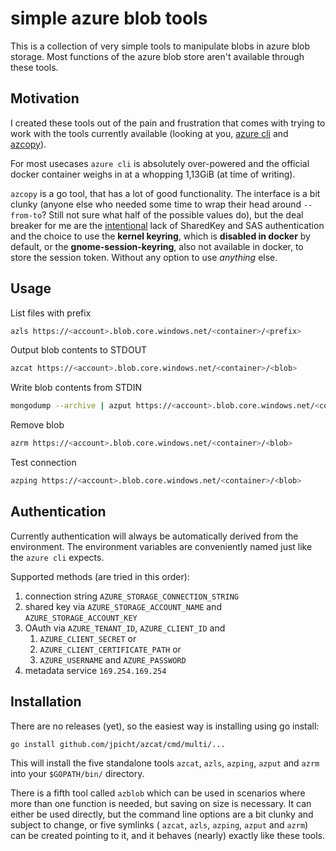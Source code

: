 # simple azure blob tools
This is a collection of very simple tools to manipulate blobs in azure blob storage. Most functions of the azure blob store aren't available through these tools.

## Motivation
I created these tools out of the pain and frustration that comes with trying to work with the tools currently available (looking at you, [azure cli](https://github.com/Azure/azure-cli) and [azcopy](https://github.com/Azure/azure-storage-azcopy)).

For most usecases `azure cli` is absolutely over-powered and the official docker container weighs in at a whopping 1,13GiB (at time of writing).

`azcopy` is a go tool, that has a lot of good functionality. The interface is a bit clunky (anyone else who needed some time to wrap their head around `--from-to`? Still not sure what half of the possible values do), but the deal breaker for me are the [intentional](https://github.com/Azure/azure-storage-azcopy/issues/186) lack of SharedKey and SAS authentication and the choice to use the **kernel keyring**, which is **disabled in docker** by default, or the **gnome-session-keyring**, also not available in docker, to store the session token. Without any option to use *anything* else.

## Usage
List files with prefix
```bash
azls https://<account>.blob.core.windows.net/<container>/<prefix>
```

Output blob contents to STDOUT
```bash
azcat https://<account>.blob.core.windows.net/<container>/<blob>
```

Write blob contents from STDIN
```bash
mongodump --archive | azput https://<account>.blob.core.windows.net/<container>/<blob>
```

Remove blob
```bash
azrm https://<account>.blob.core.windows.net/<container>/<blob>
```

Test connection
```bash
azping https://<account>.blob.core.windows.net/<container>/<blob>
```

## Authentication
Currently authentication will always be automatically derived from the environment. The environment variables are conveniently named just like the `azure cli` expects.

Supported methods (are tried in this order):
1. connection string `AZURE_STORAGE_CONNECTION_STRING`
1. shared key via `AZURE_STORAGE_ACCOUNT_NAME` and `AZURE_STORAGE_ACCOUNT_KEY`
1. OAuth via `AZURE_TENANT_ID`, `AZURE_CLIENT_ID` and
   1. `AZURE_CLIENT_SECRET` or
   1. `AZURE_CLIENT_CERTIFICATE_PATH` or
   1. `AZURE_USERNAME` and `AZURE_PASSWORD`
1. metadata service `169.254.169.254`

## Installation
There are no releases (yet), so the easiest way is installing using go install:

```
go install github.com/jpicht/azcat/cmd/multi/...
```

This will install the five standalone tools `azcat`, `azls`, `azping`, `azput` and `azrm` into
your `$GOPATH/bin/` directory.

There is a fifth tool called `azblob` which can be used in scenarios where more than one function is needed, but saving on size is necessary. It can either be used directly, but the command line options are a bit clunky and subject to change, or five symlinks (
`azcat`, `azls`, `azping`, `azput` and `azrm`) can be created pointing to it, and it behaves (nearly) exactly like these tools.
